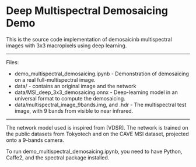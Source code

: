 # Deep Multispectral Demosaicing Demo

This is the source code implementation of demosaicinb multispectral images with 3x3 macropixels using deep learning. 

___

Files:

  * demo_multispectral_demosaicing.ipynb - Demonstration of demosaicing on a real full-multispectral image. 
  * data/ - contains an original image and the network
  * data/MSI_deep_3x3_demosaicing.onnx - Deep-learning model in an universal format to compute the demosaicing. 
  * data/multispectral_image_9bands.img, and .hdr - The multispectral test image, with 9 bands from visible to near infrared. 

___

The network model used is inspired from [VDSR].
The network is trained on the public datasets from Tokyotech and on the CAVE MSI dataset, projected onto a 9-bands camera.

To run demo_multispectral_demosaicing.ipynb, you need to have Python, Caffe2, and the spectral package installed. 
